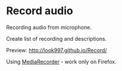 # Record audio
Recording audio from microphone.

Create list of recording and descriptions.

Preview:
http://look997.github.io/Record/

Using [MediaRecorder](https://developer.mozilla.org/en-US/docs/Web/API/MediaRecorder) - work only on Firefox.
